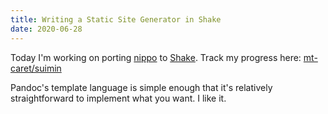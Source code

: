 ```yaml
---
title: Writing a Static Site Generator in Shake
date: 2020-06-28
---
```


Today I'm working on porting [nippo](https://github.com/mt-caret/nippo/) to
[Shake](https://shakebuild.com/).
Track my progress here: [mt-caret/suimin](https://github.com/mt-caret/suimin)

Pandoc's template language is simple enough that it's relatively
straightforward to implement what you want. I like it.

<!--
- lsp for markdown?
-->
